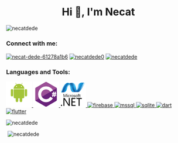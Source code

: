 <h1 align="center">Hi 👋, I'm Necat</h1>

<p align="left"> <img src="https://komarev.com/ghpvc/?username=necatdede&label=Profile%20views&color=00ff6e&style=flat" alt="necatdede" /> </p>

<h3 align="left">Connect with me:</h3>
<p align="left">
<a href="https://linkedin.com/in/necatdede" target="blank"><img align="center" src="https://static-exp1.licdn.com/sc/h/al2o9zrvru7aqj8e1x2rzsrca" alt="necat-dede-61278a1b6" height="75" width="75" /></a>
<a href="https://fb.com/necatdede0" target="blank"><img align="center" src="https://upload.wikimedia.org/wikipedia/commons/thumb/5/51/Facebook_f_logo_%282019%29.svg/1365px-Facebook_f_logo_%282019%29.svg.png" alt="necatdede0" height="75" width="75" /></a>
<a href="https://instagram.com/necatdede" target="blank"><img align="center" src="https://upload.wikimedia.org/wikipedia/commons/thumb/e/e7/Instagram_logo_2016.svg/600px-Instagram_logo_2016.svg.png" alt="necatdede" height="75" width="75"/></a>
</p>

<h3 align="left">Languages and Tools:</h3>
<p align="left"> 
<a href="https://developer.android.com" target="_blank"> <img src="https://raw.githubusercontent.com/devicons/devicon/master/icons/android/android-original-wordmark.svg" alt="android" width="70" height="70"/> </a> 
<a href="https://www.w3schools.com/cs/" target="_blank"> <img src="https://raw.githubusercontent.com/devicons/devicon/master/icons/csharp/csharp-original.svg" alt="csharp" width="70" height="70"/> </a> 
<a href="https://dotnet.microsoft.com/" target="_blank"> <img src="https://raw.githubusercontent.com/devicons/devicon/master/icons/dot-net/dot-net-original-wordmark.svg" alt="dotnet" width="70" height="70"/> </a> 
<a href="https://firebase.google.com/" target="_blank"> <img src="https://www.vectorlogo.zone/logos/firebase/firebase-icon.svg" alt="firebase" width="70" height="70"/> </a> 
<a href="https://www.microsoft.com/en-us/sql-server" target="_blank"> <img src="https://brandslogos.com/wp-content/uploads/thumbs/microsoft-sql-server-logo-vector.svg" alt="mssql" width="70" height="70"/> </a> 
<a href="https://www.sqlite.org/" target="_blank"> <img src="https://www.vectorlogo.zone/logos/sqlite/sqlite-icon.svg" alt="sqlite" width="70" height="70"/> </a> 
<a href="https://dart.dev" target="_blank"> <img src="https://www.vectorlogo.zone/logos/dartlang/dartlang-icon.svg" alt="dart" width="70" height="70"/> </a> 
<a href="https://flutter.dev" target="_blank"> <img src="https://www.vectorlogo.zone/logos/flutterio/flutterio-icon.svg" alt="flutter" width="70" height="70"/> </a> </p>

<p><img src="https://github-readme-stats.vercel.app/api/top-langs?username=necatdede&show_icons=true&theme=tokyonight&locale=en&layout=compact" alt="necatdede" /></p>

<p>&nbsp;<img src="https://github-readme-stats.vercel.app/api?username=necatdede&show_icons=true&theme=tokyonight&locale=en" alt="necatdede" /></p>
